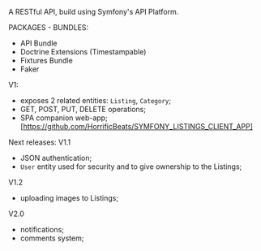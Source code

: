 A RESTful API, build using Symfony's API Platform.

PACKAGES - BUNDLES:
- API Bundle
- Doctrine Extensions (Timestampable)
- Fixtures Bundle
- Faker

V1:
- exposes 2 related entities: `Listing`, `Category`;
- GET, POST, PUT, DELETE operations;
- SPA companion web-app; [https://github.com/HorrificBeats/SYMFONY_LISTINGS_CLIENT_APP]


Next releases:
V1.1
- JSON authentication;
- `User` entity used for security and to give ownership to the Listings;

V1.2
- uploading images to Listings;

V2.0
- notifications;
- comments system;


